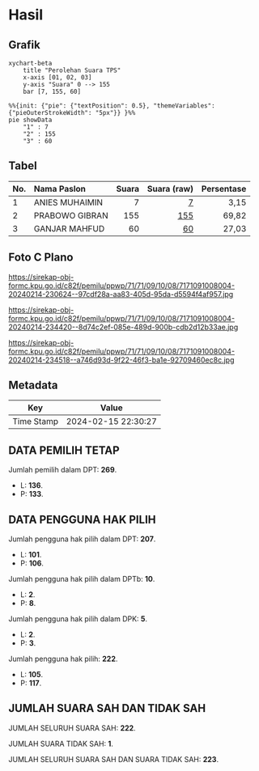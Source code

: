 # Hasil

## Grafik

```mermaid
xychart-beta
    title "Perolehan Suara TPS"
    x-axis [01, 02, 03]
    y-axis "Suara" 0 --> 155
    bar [7, 155, 60]
```

```mermaid
%%{init: {"pie": {"textPosition": 0.5}, "themeVariables": {"pieOuterStrokeWidth": "5px"}} }%%
pie showData
    "1" : 7
    "2" : 155
    "3" : 60
```

## Tabel

| No. | Nama Paslon    | Suara | Suara (raw) | Persentase |
|:--- |:-------------- | -----:| -----------:| ----------:|
| 1   | ANIES MUHAIMIN | 7     | [7][p-1]    | 3,15       |
| 2   | PRABOWO GIBRAN | 155   | [155][p-2]  | 69,82      |
| 3   | GANJAR MAHFUD  | 60    | [60][p-3]   | 27,03      |


[p-1]: https://github.com/gigit-pemilu/pemilu-2024-71-sulawesi-utara/blob/main/pilpres/hitung-suara/sub/71-sulawesi-utara/sub/71-kota-manado/sub/09-malalayang/sub/1008-winangun-satu/sub/004-tps/sub/paslon-1.txt
[p-2]: https://github.com/gigit-pemilu/pemilu-2024-71-sulawesi-utara/blob/main/pilpres/hitung-suara/sub/71-sulawesi-utara/sub/71-kota-manado/sub/09-malalayang/sub/1008-winangun-satu/sub/004-tps/sub/paslon-2.txt
[p-3]: https://github.com/gigit-pemilu/pemilu-2024-71-sulawesi-utara/blob/main/pilpres/hitung-suara/sub/71-sulawesi-utara/sub/71-kota-manado/sub/09-malalayang/sub/1008-winangun-satu/sub/004-tps/sub/paslon-3.txt

## Foto C Plano

https://sirekap-obj-formc.kpu.go.id/c82f/pemilu/ppwp/71/71/09/10/08/7171091008004-20240214-230624--97cdf28a-aa83-405d-95da-d5594f4af957.jpg

https://sirekap-obj-formc.kpu.go.id/c82f/pemilu/ppwp/71/71/09/10/08/7171091008004-20240214-234420--8d74c2ef-085e-489d-900b-cdb2d12b33ae.jpg

https://sirekap-obj-formc.kpu.go.id/c82f/pemilu/ppwp/71/71/09/10/08/7171091008004-20240214-234518--a746d93d-9f22-46f3-ba1e-92709460ec8c.jpg


## Metadata

| Key        | Value               |
| ---------- | ------------------- |
| Time Stamp | 2024-02-15 22:30:27 |


## DATA PEMILIH TETAP

Jumlah pemilih dalam DPT: **269**.
 * L: **136**.
 * P: **133**.

## DATA PENGGUNA HAK PILIH

Jumlah pengguna hak pilih dalam DPT: **207**.
 * L: **101**.
 * P: **106**.

Jumlah pengguna hak pilih dalam DPTb: **10**.
 * L: **2**.
 * P: **8**.

Jumlah pengguna hak pilih dalam DPK: **5**.
 * L: **2**.
 * P: **3**.

Jumlah pengguna hak pilih: **222**.
 * L: **105**.
 * P: **117**.

## JUMLAH SUARA SAH DAN TIDAK SAH

JUMLAH SELURUH SUARA SAH: **222**.

JUMLAH SUARA TIDAK SAH: **1**.

JUMLAH SELURUH SUARA SAH DAN SUARA TIDAK SAH: **223**.


